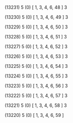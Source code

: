 (13231) 5 (0) [ 1, 3, 4, 6, 48 ] 3 


(13230) 5 (0) [ 1, 3, 4, 6, 49 ] 3 


(13229) 5 (0) [ 1, 3, 4, 6, 50 ] 3 


(13228) 5 (0) [ 1, 3, 4, 6, 51 ] 3 


(13227) 5 (0) [ 1, 3, 4, 6, 52 ] 3 


(13226) 5 (0) [ 1, 3, 4, 6, 53 ] 3 


(13225) 5 (0) [ 1, 3, 4, 6, 54 ] 3 


(13224) 5 (0) [ 1, 3, 4, 6, 55 ] 3 


(13223) 5 (0) [ 1, 3, 4, 6, 56 ] 3 


(13222) 5 (0) [ 1, 3, 4, 6, 57 ] 3 


(13221) 5 (0) [ 1, 3, 4, 6, 58 ] 3 


(13220) 5 (0) [ 1, 3, 4, 6, 59 ]  

